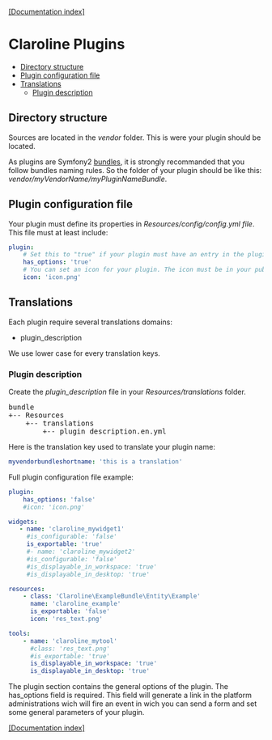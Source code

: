 [[Documentation index]][index_path]

Claroline Plugins
=================

- [Directory structure](#directory-structure)
- [Plugin configuration file](#plugin-configuration-file)
- [Translations](#translations)
  - [Plugin description](#plugin-description)

Directory structure
-------------------

Sources are located in the *vendor* folder. This is were your plugin should be
located.

As plugins are Symfony2 [bundles][practices], it is strongly recommanded that
you follow bundles naming rules. So the folder of your plugin should be like
this: *vendor/myVendorName/myPluginNameBundle*.

Plugin configuration file
-------------------------

Your plugin must define its properties in *Resources/config/config.yml file*.
This file must at least include:

```yml
plugin:
    # Set this to "true" if your plugin must have an entry in the plugin configuration page.
    has_options: 'true'
    # You can set an icon for your plugin. The icon must be in your public/images/icons folder.
    icon: 'icon.png'
```

Translations
------------

Each plugin require several translations domains:

* plugin_description

We use lower case for every translation keys.

### Plugin description

Create the *plugin_description* file in your *Resources/translations* folder.

<pre>
bundle
+-- Resources
    +-- translations
        +-- plugin_description.en.yml
</pre>


Here is the translation key used to translate your plugin name:

```yml
myvendorbundleshortname: 'this is a translation'
```

[index_path]: ../index.md

Full plugin configuration file example:

```yml
plugin:
    has_options: 'false'
    #icon: 'icon.png'

widgets:
   - name: 'claroline_mywidget1'
     #is_configurable: 'false'
     is_exportable: 'true'
     #- name: 'claroline_mywidget2'
     #is_configurable: 'false'
     #is_displayable_in_workspace: 'true'
     #is_displayable_in_desktop: 'true'

resources:
    - class: 'Claroline\ExampleBundle\Entity\Example'
      name: 'claroline_example'
      is_exportable: 'false'
      icon: 'res_text.png'

tools:
    - name: 'claroline_mytool'
      #class: 'res_text.png'
      #is_exportable: 'true'
      is_displayable_in_workspace: 'true'
      is_displayable_in_desktop: 'true'
```

The plugin section contains the general options of the plugin.
The has_options field is required. This field will generate a link in the
platform administrations wich will fire an event in wich you can send a form
and set some general parameters of your plugin.

[[Documentation index]][index_path]

[practices]: http://symfony.com/doc/2.0/cookbook/bundles/best_practices.html
